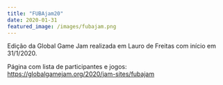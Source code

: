 ```yaml
---
title: "FUBAjam20"
date: 2020-01-31
featured_image: /images/fubajam.png
---
```


Edição da Global Game Jam realizada em Lauro de Freitas com início em 31/1/2020.
<!--more-->

Página com lista de participantes e jogos: <https://globalgamejam.org/2020/jam-sites/fubajam>